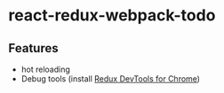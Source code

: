# react-redux-webpack-todo

## Features

* hot reloading
* Debug tools (install [Redux DevTools for Chrome](https://chrome.google.com/webstore/detail/redux-devtools/lmhkpmbekcpmknklioeibfkpmmfibljd))
